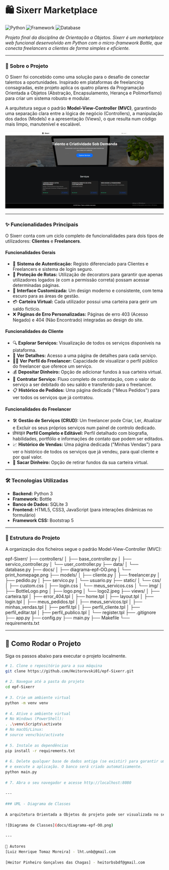 # 🛍️ Sixerr Marketplace

![Python](https://img.shields.io/badge/Python-3.11+-blue.svg)
![Framework](https://img.shields.io/badge/Framework-Bottle-green.svg)
![Database](https://img.shields.io/badge/Database-SQLite-blue.svg)

*Projeto final da disciplina de Orientação a Objetos. Sixerr é um marketplace web funcional desenvolvido em Python com o micro-framework Bottle, que conecta freelancers a clientes de forma simples e eficiente.*

---

### 📝 Sobre o Projeto

O Sixerr foi concebido como uma solução para o desafio de conectar talentos a oportunidades. Inspirado em plataformas de freelancing consagradas, este projeto aplica os quatro pilares da Programação Orientada a Objetos (Abstração, Encapsulamento, Herança e Polimorfismo) para criar um sistema robusto e modular.

A arquitetura segue o padrão **Model-View-Controller (MVC)**, garantindo uma separação clara entre a lógica de negócio (Controllers), a manipulação dos dados (Models) e a apresentação (Views), o que resulta num código mais limpo, manutenível e escalável.

![Homepage do Sixerr](docs/print_homepage.png)

---

### ✨ Funcionalidades Principais

O Sixerr conta com um ciclo completo de funcionalidades para dois tipos de utilizadores: **Clientes** e **Freelancers**.

#### **Funcionalidades Gerais**
* 👤 **Sistema de Autenticação:** Registo diferenciado para Clientes e Freelancers e sistema de login seguro.
* 🔐 **Proteção de Rotas:** Utilização de decorators para garantir que apenas utilizadores logados (e com a permissão correta) possam acessar determinadas páginas.
* 🎨 **Interface Customizada:** Um design moderno e consistente, com tema escuro para as áreas de gestão.
* 💳 **Carteira Virtual:** Cada utilizador possui uma carteira para gerir um saldo fictício.
* ❌ **Páginas de Erro Personalizadas:** Páginas de erro 403 (Acesso Negado) e 404 (Não Encontrado) integradas ao design do site.

#### **Funcionalidades do Cliente**
* 🔍 **Explorar Serviços:** Visualização de todos os serviços disponíveis na plataforma.
* 📄 **Ver Detalhes:** Acesso a uma página de detalhes para cada serviço.
* 👨‍💻 **Ver Perfil do Freelancer:** Capacidade de visualizar o perfil público do freelancer que oferece um serviço.
* 💰 **Depositar Dinheiro:** Opção de adicionar fundos à sua carteira virtual.
* 🛒 **Contratar Serviço:** Fluxo completo de contratação, com o valor do serviço a ser debitado do seu saldo e transferido para o freelancer.
* 📋 **Histórico de Pedidos:** Uma página dedicada ("Meus Pedidos") para ver todos os serviços que já contratou.

#### **Funcionalidades do Freelancer**
* 🛠️ **Gestão de Serviços (CRUD):** Um freelancer pode Criar, Ler, Atualizar e Excluir os seus próprios serviços num painel de controlo dedicado.
* प्रोफाइल **Perfil Completo e Editável:** Perfil detalhado com biografia, habilidades, portfólio e informações de contato que podem ser editados.
* 📈 **Histórico de Vendas:** Uma página dedicada ("Minhas Vendas") para ver o histórico de todos os serviços que já vendeu, para qual cliente e por qual valor.
* 💸 **Sacar Dinheiro:** Opção de retirar fundos da sua carteira virtual.

---

### 🛠️ Tecnologias Utilizadas

* **Backend:** Python 3
* **Framework:** Bottle
* **Banco de Dados:** SQLite 3
* **Frontend:** HTML5, CSS3, JavaScript (para interações dinâmicas no formulário)
* **Framework CSS:** Bootstrap 5

---

### 📂 Estrutura do Projeto

A organização dos ficheiros segue o padrão Model-View-Controller (MVC):

epf-Sixerr/
├── controllers/
│   ├── base_controller.py
│   ├── servico_controller.py
│   └── user_controller.py
├── data/
│   └── database.py
├── docs/
│   ├── diagrama-epf-OO.png
│   └── print_homepage.png
├── models/
│   ├── cliente.py
│   ├── freelancer.py
│   ├── pedido.py
│   ├── servico.py
│   └── usuario.py
├── static/
│   └── css/
│       ├── custom.css
│       ├── login.css
│       └── meus_servicos.css
│   └── img/
│       ├── BottleLogo.png
│       ├── logo.png
│       └── logo2.jpeg
├── views/
│   ├── carteira.tpl
│   ├── error_404.tpl
│   ├── home.tpl
│   ├── layout.tpl
│   ├── login.tpl
│   ├── meus_pedidos.tpl
│   ├── meus_servicos.tpl
│   ├── minhas_vendas.tpl
│   ├── perfil.tpl
│   ├── perfil_cliente.tpl
│   ├── perfil_editar.tpl
│   ├── perfil_publico.tpl
│   └── register.tpl
├── .gitignore
├── app.py
├── config.py
├── main.py
├── Makefile
└── requirements.txt

---

## 🚀 Como Rodar o Projeto

Siga os passos abaixo para executar o projeto localmente.

```bash
# 1. Clone o repositório para a sua máquina
git clone https://github.com/Heitorovski01/epf-Sixerr.git

# 2. Navegue até a pasta do projeto
cd epf-Sixerr

# 3. Crie um ambiente virtual
python -m venv venv

# 4. Ative o ambiente virtual
# No Windows (PowerShell):
. .\venv\Scripts\activate
# No macOS/Linux:
# source venv/bin/activate

# 5. Instale as dependências
pip install -r requirements.txt

# 6. Delete qualquer base de dados antiga (se existir) para garantir uma estrutura limpa
# e execute a aplicação. O banco será criado automaticamente.
python main.py

# 7. Abra o seu navegador e acesse http://localhost:8080

---

### UML - Diagrama de Classes

A arquitetura Orientada a Objetos do projeto pode ser visualizada no seguinte diagrama:

![Diagrama de Classes](docs/diagrama-epf-OO.png)

---

👥 Autores
[Luiz Henrique Tomaz Moreira] - lht.unb@gmail.com

[Heitor Pinheiro Gonçalves das Chagas] - heitorbsbdf@gmail.com